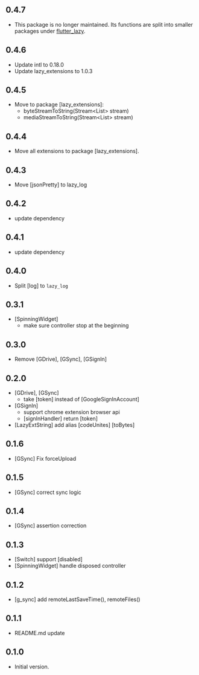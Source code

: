 ## 0.4.7
- This package is no longer maintained. Its functions are split into smaller packages under [flutter_lazy](https://github.com/j-siu/flutter_lazy).
## 0.4.6
- Update intl to 0.18.0
- Update lazy_extensions to 1.0.3
## 0.4.5
- Move to package [lazy_extensions]:
  - byteStreamToString(Stream<List<int>> stream)
  - mediaStreamToString(Stream<List<int>> stream)
## 0.4.4
- Move all extensions to package [lazy_extensions].
## 0.4.3
- Move [jsonPretty] to lazy_log
## 0.4.2
- update dependency
## 0.4.1
- update dependency
## 0.4.0
- Split [log] to `lazy_log`
## 0.3.1
- [SpinningWidget]
  - make sure controller stop at the beginning
## 0.3.0
- Remove [GDrive], [GSync], [GSignIn]
## 0.2.0
- [GDrive], [GSync]
  - take [token] instead of [GoogleSignInAccount]
- [GSignIn]
  - support chrome extension browser api
  - [signInHandler] return [token]
- [LazyExtString] add alias [codeUnites] [toBytes]
## 0.1.6
- [GSync] Fix forceUpload
## 0.1.5
- [GSync] correct sync logic
## 0.1.4
- [GSync] assertion correction
## 0.1.3
- [Switch] support [disabled]
- [SpinningWidget] handle disposed controller
## 0.1.2
- [g_sync] add remoteLastSaveTime(), remoteFiles()
## 0.1.1
- README.md update
## 0.1.0
- Initial version.
